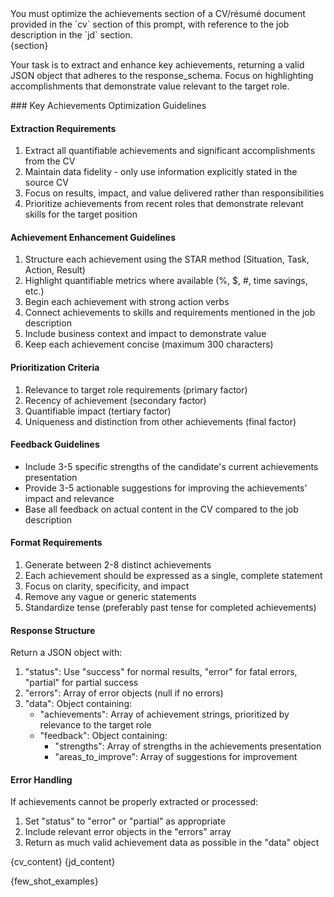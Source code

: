<task>
You must optimize the achievements section of a CV/résumé document provided in the `cv` section of this prompt, with reference to the job description in the `jd` section.

<section>
{section}
</section>

Your task is to extract and enhance key achievements, returning a valid JSON object that adheres to the response_schema. Focus on highlighting accomplishments that demonstrate value relevant to the target role.
</task>

<instructions>
### Key Achievements Optimization Guidelines

#### Extraction Requirements
1. Extract all quantifiable achievements and significant accomplishments from the CV
2. Maintain data fidelity - only use information explicitly stated in the source CV
3. Focus on results, impact, and value delivered rather than responsibilities
4. Prioritize achievements from recent roles that demonstrate relevant skills for the target position

#### Achievement Enhancement Guidelines
1. Structure each achievement using the STAR method (Situation, Task, Action, Result)
2. Highlight quantifiable metrics where available (%, $, #, time savings, etc.)
3. Begin each achievement with strong action verbs
4. Connect achievements to skills and requirements mentioned in the job description
5. Include business context and impact to demonstrate value
6. Keep each achievement concise (maximum 300 characters)

#### Prioritization Criteria
1. Relevance to target role requirements (primary factor)
2. Recency of achievement (secondary factor)
3. Quantifiable impact (tertiary factor)
4. Uniqueness and distinction from other achievements (final factor)

#### Feedback Guidelines
- Include 3-5 specific strengths of the candidate's current achievements presentation
- Provide 3-5 actionable suggestions for improving the achievements' impact and relevance
- Base all feedback on actual content in the CV compared to the job description

#### Format Requirements
1. Generate between 2-8 distinct achievements
2. Each achievement should be expressed as a single, complete statement
3. Focus on clarity, specificity, and impact
4. Remove any vague or generic statements
5. Standardize tense (preferably past tense for completed achievements)

#### Response Structure
Return a JSON object with:
1. "status": Use "success" for normal results, "error" for fatal errors, "partial" for partial success
2. "errors": Array of error objects (null if no errors)
3. "data": Object containing:
   - "achievements": Array of achievement strings, prioritized by relevance to the target role
   - "feedback": Object containing:
     - "strengths": Array of strengths in the achievements presentation
     - "areas_to_improve": Array of suggestions for improvement

#### Error Handling
If achievements cannot be properly extracted or processed:
1. Set "status" to "error" or "partial" as appropriate
2. Include relevant error objects in the "errors" array
3. Return as much valid achievement data as possible in the "data" object
</instructions>

<cv>
{cv_content}
</cv>

<jd>
{jd_content}
</jd>

{few_shot_examples}
